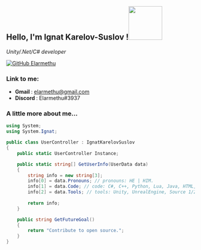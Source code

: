 <h2> Hello, I'm Ignat Karelov-Suslov !<img src="https://media.giphy.com/media/mGcNjsfWAjY5AEZNw6/giphy.gif" width="90"> </h2>
<p><em> Unity/.Net/C# developer </em></p>

[![GitHub Elarmethu](https://img.shields.io/github/followers/elarmethu?label=follow&style=social)](https://github.com/Elarmethu)

### Link to me:
* <b> Gmail </b>: elarmethu@gmail.com
* <b> Discord </b>: Elarmethu#3937


### A little more about me... ###

```c#
using System;
using System.Ignat;

public class UserController : IgnatKarelovSuslov 
{
	public static UserController Instance;

	public static string[] GetUserInfo(UserData data)
	{
		string info = new string[3];
		info[0] = data.Pronouns; // pronouns: HE | HIM.
		info[1] = data.Code; // code: C#, C++, Python, Lua, Java, HTML, CSS.
		info[2] = data.Tools; // tools: Unity, UnrealEngine, Source 1/2, Styled-Components, Node.
		
		return info;
	}

	public string GetFutureGoal()
	{
		return "Contribute to open source.";
	}
}
```
